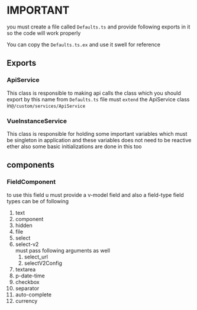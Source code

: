 # IMPORTANT
you must create a file called  `Defaults.ts` and provide
following exports in it so the code will work properly

You can copy the `Defaults.ts.ex`  and  use it swell for
reference

## Exports
### ApiService
This class is responsible to making api calls the class which
you should export by  this name  from `Defaults.ts` file must 
`extend` the ApiService class in`@/custom/services/ApiService`

### VueInstanceService
This class is responsible for holding some important  variables
which must be singleton in application and these variables does
not need to be reactive ether  also some  basic initializations
are done in this too

## components
### FieldComponent
to use this field u must provide a v-model field
and also a field-type field types can be of following

1. text 
2. component 
3. hidden 
4. file 
5. select 
6. select-v2  
   must pass following arguments as well
   1. select_url
   2. selectV2Config
7. textarea 
8. p-date-time 
9. checkbox 
10. separator 
11. auto-complete 
12. currency
